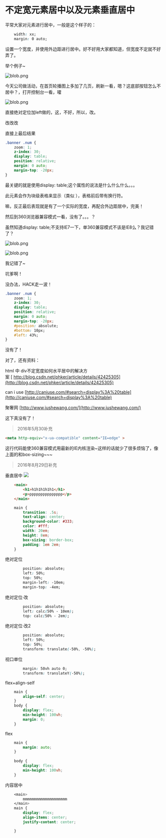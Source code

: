 # 不定宽元素居中以及元素垂直居中

平常大家对元素进行居中，一般是这个样子的：


```css
	width: xx;
	margin: 0 auto;
```

设置一个宽度，并使用外边距进行居中。好不好用大家都知道，但宽度不定就不好弄了。

举个例子~

![blob.png](http://www.vastskycc.com/zb_users/upload/2016/05/201605201463724643410709.png)

今天公司做活动，在首页轮播图上多加了几页，刷新一看，嗯？这底部按钮怎么不居中？，打开控制台一看，嚯

![blob.png](http://www.vastskycc.com/zb_users/upload/2016/05/201605201463724712810891.png)

直接绝对定位加left做的，这，不好，所以，改。

改改改

直接上最后结果


```css
.banner .num {
	zoom: 1;
	z-index: 30;
	display: table;
	position: relative;
	margin: 0 auto;
	margin-top: -20px;
}
```

最关键的就是使用display: table;这个属性的说法是什么什么什么。。。

此元素会作为块级表格来显示（类似 <table>），表格前后带有换行符。

嘛，反正最后表现就是有了一个实际的宽度，再配合外边距居中，完美！

然后到360浏览器兼容模式一看，没有了。。。？

虽然知道display: table;不支持IE7一下，单360兼容模式不该是IE8么？我记错了？

![blob.png](http://www.vastskycc.com/zb_users/upload/2016/05/201605201463725617287665.png)

![blob.png](http://www.vastskycc.com/zb_users/upload/2016/05/201605201463725687854750.png)

我记错了~

坑爹啊！

没办法，HACK走一波！


```css
.banner .num {
	zoom: 1;
	z-index: 30;
	display: table;
	position: relative;
	margin: 0 auto;
	margin-top: -20px;
	#position: absolute;
	#bottom: 10px;
	#left: 43%;
}
```

没有了！

对了，还有资料：

html 中 div不定宽度如何水平居中的解决方案 [ http://blog.csdn.net/phker/article/details/42425305](http://blog.csdn.net/phker/article/details/42425305)

can i use [http://caniuse.com/#search=display%3A%20table](http://caniuse.com/#search=display%3A%20table)

聚奢网 [http://www.jushewang.com/](http://www.jushewang.com/)

这下真没有了！

> 2016年5月30补充


```html
<meta http-equiv="x-ua-compatible" content="IE=edge" >
```

这行代码能使360兼容模式用最新的IE内核渲染~这样的话就少了很多烦恼了，像上面的和box-sizing~~~

>2016年8月29日补充

垂直居中
![](http://www.vastskycc.com/zb_users/upload/2016/08/201608291472449792297990.png)
```html
    <main>
        <h1>h1h1h1h1h1</h1>
        <p>ppppppppppppppp</p>
    </main>
```
```css
    main {
        transition: .5s;
        text-align: center;
        background-color: #333;
        color: #fff;
        width: 20em;
        height: 8em;
        box-sizing: border-box;
        padding: 1em 2em;
    }
```
绝对定位
```css
        position: absolute;
        left: 50%;
        top: 50%;
        margin-left: -10em;
        margin-top: -4em;
```
绝对定位·改
```css
        position: absolute;
        left: calc(50% - 10em);
        top: calc(50% - 2em);
```
绝对定位·改2
```css
        position: absolute;
        left: 50%;
        top: 50%;
        transform: translate(-50%, -50%);
```
视口单位
```css
        margin: 50vh auto 0;
        transform: translateY(-50%);
```
flex+align-self   
```css
    main {
        align-self: center;
    } 
    body {
        display: flex;
        min-height: 100vh;
        margin: 0;
    }
```
flex
```css
    main {
        margin: auto;
    }
    
    body {
        display: flex;
        min-height: 100vh;
    }
```
内容居中
```css
    <main>
        mmmmmmmmmmmmmmmmmmmm
    </main>
    main {
        display: flex;
        align-items: center;
        justify-content: center;

    }
```